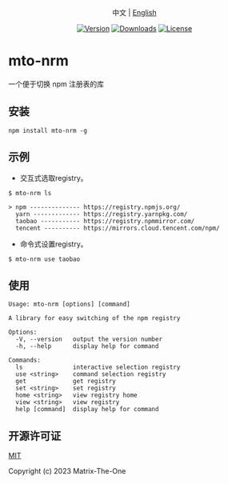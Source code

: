 <p align="center">
  中文 | <a href="./README.en-US.md">English</a> 
</p>

<p align="center">
  <a href="https://www.npmjs.com/package/mto-nrm"><img src="https://img.shields.io/npm/v/mto-nrm.svg?sanitize=true" alt="Version"></a>
  <a href="https://npmcharts.com/compare/mto-nrm?minimal=true"><img src="https://img.shields.io/npm/dm/mto-nrm.svg?sanitize=true" alt="Downloads"></a>
  <a href="https://www.npmjs.com/package/mto-nrm"><img src="https://img.shields.io/npm/l/mto-nrm.svg?sanitize=true" alt="License"></a>
</p>

# mto-nrm

一个便于切换 npm 注册表的库

## 安装

```shell
npm install mto-nrm -g
```

## 示例

- 交互式选取registry。

```shell
$ mto-nrm ls

> npm -------------- https://registry.npmjs.org/
  yarn ------------- https://registry.yarnpkg.com/
  taobao ----------- https://registry.npmmirror.com/
  tencent ---------- https://mirrors.cloud.tencent.com/npm/
```

- 命令式设置registry。

```shell
$ mto-nrm use taobao
```

## 使用

```shell
Usage: mto-nrm [options] [command]

A library for easy switching of the npm registry

Options:
  -V, --version   output the version number
  -h, --help      display help for command

Commands:
  ls              interactive selection registry
  use <string>    command selection registry
  get             get registry
  set <string>    set registry
  home <string>   view registry home
  view <string>   view registry
  help [command]  display help for command
```

## 开源许可证

[MIT](https://opensource.org/licenses/MIT)

Copyright (c) 2023 Matrix-The-One

[npm]: https://www.npmjs.com
